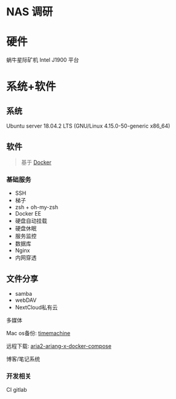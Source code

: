 # NAS 调研
# 硬件
蜗牛星际矿机
Intel J1900 平台


# 系统+软件
## 系统
Ubuntu server 18.04.2 LTS (GNU/Linux 4.15.0-50-generic x86_64)

## 软件
> 基于 [Docker](https://docs.docker.com/engine/docker-overview/)

### 基础服务
* SSH
* 梯子
* zsh + oh-my-zsh
* Docker EE
* 硬盘自动挂载
* 硬盘休眠
* 服务监控
* 数据库
* Nginx
* 内网穿透

## 文件分享
* samba
* webDAV
* NextCloud私有云

多媒体

Mac os备份: [timemachine](https://github.com/odarriba/docker-timemachine)

远程下载: [aria2-ariang-x-docker-compose](https://github.com/wahyd4/aria2-ariang-x-docker-compose)

博客/笔记系统

### 开发相关
CI
gitlab